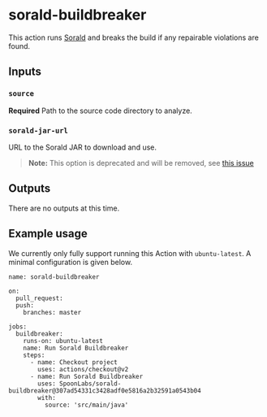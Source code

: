 # sorald-buildbreaker

This action runs [Sorald](https://github.com/SpoonLabs/sorald) and breaks the
build if any repairable violations are found.

## Inputs

### `source`

**Required** Path to the source code directory to analyze.

### `sorald-jar-url`

URL to the Sorald JAR to download and use.

> **Note:** This option is deprecated and will be removed, see
> [this issue](https://github.com/SpoonLabs/sorald-buildbreaker/issues/7)

## Outputs

There are no outputs at this time.

## Example usage

We currently only fully support running this Action with `ubuntu-latest`. A
minimal configuration is given below.

```
name: sorald-buildbreaker

on:
  pull_request:
  push:
    branches: master 

jobs:
  buildbreaker:
    runs-on: ubuntu-latest
    name: Run Sorald Buildbreaker
    steps:
      - name: Checkout project
        uses: actions/checkout@v2
      - name: Run Sorald Buildbreaker
        uses: SpoonLabs/sorald-buildbreaker@307ad54331c3428adf0e5816a2b32591a0543b04
        with:
          source: 'src/main/java'
```

